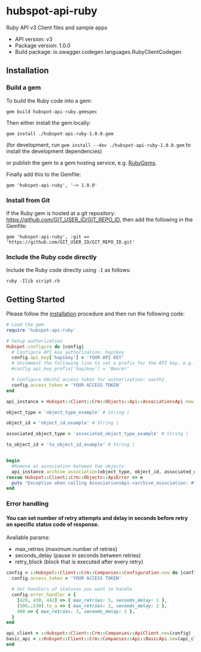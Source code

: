 # hubspot-api-ruby
Ruby API v3 Client files and sample apps

- API version: v3
- Package version: 1.0.0
- Build package: io.swagger.codegen.languages.RubyClientCodegen

## Installation

### Build a gem

To build the Ruby code into a gem:

```shell
gem build hubspot-api-ruby.gemspec
```

Then either install the gem locally:

```shell
gem install ./hubspot-api-ruby-1.0.0.gem
```
(for development, run `gem install --dev ./hubspot-api-ruby-1.0.0.gem` to install the development dependencies)

or publish the gem to a gem hosting service, e.g. [RubyGems](https://rubygems.org/).

Finally add this to the Gemfile:

    gem 'hubspot-api-ruby', '~> 1.0.0'

### Install from Git

If the Ruby gem is hosted at a git repository: https://github.com/GIT_USER_ID/GIT_REPO_ID, then add the following in the Gemfile:

    gem 'hubspot-api-ruby', :git => 'https://github.com/GIT_USER_ID/GIT_REPO_ID.git'

### Include the Ruby code directly

Include the Ruby code directly using `-I` as follows:

```shell
ruby -Ilib script.rb
```

## Getting Started

Please follow the [installation](#installation) procedure and then run the following code:
```ruby
# Load the gem
require 'hubspot-api-ruby'

# Setup authorization
Hubspot.configure do |config|
  # Configure API key authorization: hapikey
  config.api_key['hapikey'] = 'YOUR API KEY'
  # Uncomment the following line to set a prefix for the API key, e.g. 'Bearer' (defaults to nil)
  #config.api_key_prefix['hapikey'] = 'Bearer'

  # Configure OAuth2 access token for authorization: oauth2
  config.access_token = 'YOUR ACCESS TOKEN'
end

api_instance = Hubspot::Client::Crm::Objects::Api::AssociationsApi.new

object_type = 'object_type_example' # String | 

object_id = 'object_id_example' # String | 

associated_object_type = 'associated_object_type_example' # String | 

to_object_id = 'to_object_id_example' # String | 


begin
  #Remove an association between two objects
  api_instance.archive_association(object_type, object_id, associated_object_type, to_object_id)
rescue Hubspot::Client::Crm::Objects::ApiError => e
  puts "Exception when calling AssociationsApi->archive_association: #{e}"
end

```

### Error handling

#### You can set number of retry attempts and delay in seconds before retry on specific status code of response.

Available params:
  - max_retries (maximum number of retries)
  - seconds_delay (pause in seconds between retries)
  - retry_block (block that is executed after every retry)


```ruby
config = ::Hubspot::Client::Crm::Companies::Configuration.new do |config|
  config.access_token = 'YOUR ACCESS TOKEN'

  # Set handlers of statuses you want to handle
  config.error_handler = {
    [429, 430, 442] => { max_retries: 5, seconds_delay: 1 },
    (500..530).to_a => { max_retries: 2, seconds_delay: 2 },
    400 => { max_retries: 3, seconds_delay: 3 },
  }
end

api_client = ::Hubspot::Client::Crm::Companies::ApiClient.new(config)
basic_api = ::Hubspot::Client::Crm::Companies::Api::BasicApi.new(api_client)
end

```
